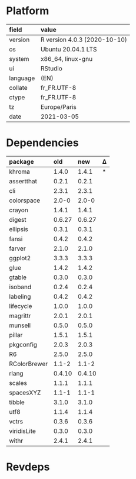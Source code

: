 # Platform

|field    |value                        |
|:--------|:----------------------------|
|version  |R version 4.0.3 (2020-10-10) |
|os       |Ubuntu 20.04.1 LTS           |
|system   |x86_64, linux-gnu            |
|ui       |RStudio                      |
|language |(EN)                         |
|collate  |fr_FR.UTF-8                  |
|ctype    |fr_FR.UTF-8                  |
|tz       |Europe/Paris                 |
|date     |2021-03-05                   |

# Dependencies

|package      |old    |new    |Δ  |
|:------------|:------|:------|:--|
|khroma       |1.4.0  |1.4.1  |*  |
|assertthat   |0.2.1  |0.2.1  |   |
|cli          |2.3.1  |2.3.1  |   |
|colorspace   |2.0-0  |2.0-0  |   |
|crayon       |1.4.1  |1.4.1  |   |
|digest       |0.6.27 |0.6.27 |   |
|ellipsis     |0.3.1  |0.3.1  |   |
|fansi        |0.4.2  |0.4.2  |   |
|farver       |2.1.0  |2.1.0  |   |
|ggplot2      |3.3.3  |3.3.3  |   |
|glue         |1.4.2  |1.4.2  |   |
|gtable       |0.3.0  |0.3.0  |   |
|isoband      |0.2.4  |0.2.4  |   |
|labeling     |0.4.2  |0.4.2  |   |
|lifecycle    |1.0.0  |1.0.0  |   |
|magrittr     |2.0.1  |2.0.1  |   |
|munsell      |0.5.0  |0.5.0  |   |
|pillar       |1.5.1  |1.5.1  |   |
|pkgconfig    |2.0.3  |2.0.3  |   |
|R6           |2.5.0  |2.5.0  |   |
|RColorBrewer |1.1-2  |1.1-2  |   |
|rlang        |0.4.10 |0.4.10 |   |
|scales       |1.1.1  |1.1.1  |   |
|spacesXYZ    |1.1-1  |1.1-1  |   |
|tibble       |3.1.0  |3.1.0  |   |
|utf8         |1.1.4  |1.1.4  |   |
|vctrs        |0.3.6  |0.3.6  |   |
|viridisLite  |0.3.0  |0.3.0  |   |
|withr        |2.4.1  |2.4.1  |   |

# Revdeps

